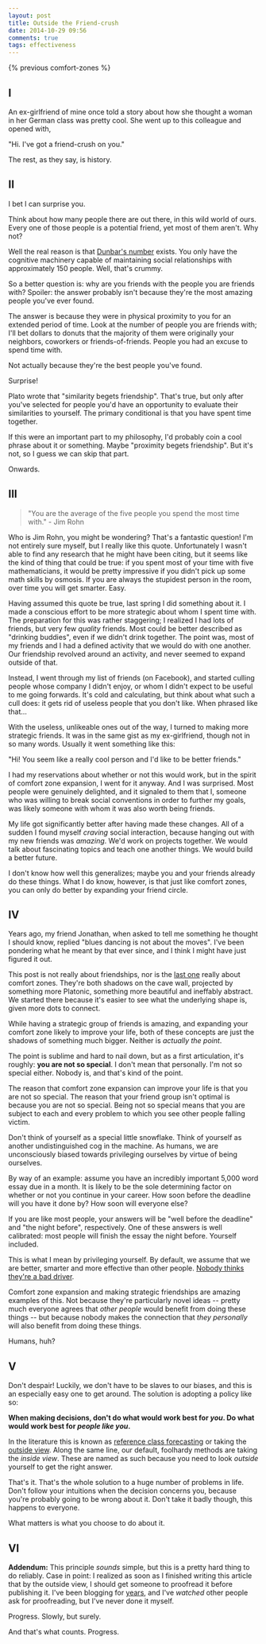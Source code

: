 ```yaml
---
layout: post
title: Outside the Friend-crush
date: 2014-10-29 09:56
comments: true
tags: effectiveness
---
```


{% previous comfort-zones %}

## I

An ex-girlfriend of mine once told a story about how she thought a woman in her
German class was pretty cool. She went up to this colleague and opened with,

"Hi. I've got a friend-crush on you."

The rest, as they say, is history.

<!--more-->



## II

I bet I can surprise you.

Think about how many people there are out there, in this wild world of ours.
Every one of those people is a potential friend, yet most of them aren't. Why
not?

Well the real reason is that [Dunbar's number][dunbar] exists. You only have the
cognitive machinery capable of maintaining social relationships with
approximately 150 people. Well, that's crummy.

So a better question is: why are you friends with the people you are friends
with? Spoiler: the answer probably isn't because they're the most amazing people
you've ever found.

The answer is because they were in physical proximity to you for an extended
period of time. Look at the number of people you are friends with; I'll bet
dollars to donuts that the majority of them were originally your neighbors,
coworkers or friends-of-friends. People you had an excuse to spend time with.

Not actually because they're the best people you've found.

Surprise!

Plato wrote that "similarity begets friendship". That's true, but only after
you've selected for people you'd have an opportunity to evaluate their
similarities to yourself. The primary conditional is that you have spent time
together.

If this were an important part to my philosophy, I'd probably coin a cool phrase
about it or something. Maybe "proximity begets friendship". But it's not, so
I guess we can skip that part.

Onwards.

[dunbar]: http://en.wikipedia.org/wiki/Dunbar's_number



## III

> "You are the average of the five people you spend the most time with." - Jim
> Rohn

Who is Jim Rohn, you might be wondering? That's a fantastic question! I'm not
entirely sure myself, but I really like this quote. Unfortunately I wasn't able
to find any research that he might have been citing, but it seems like the kind
of thing that could be true: if you spent most of your time with five
mathematicians, it would be pretty impressive if you didn't pick up some math
skills by osmosis. If you are always the stupidest person in the room, over time
you will get smarter. Easy.

Having assumed this quote be true, last spring I did something about it.  I made
a conscious effort to be more strategic about whom I spent time with. The
preparation for this was rather staggering; I realized I had lots of friends,
but very few *quality* friends. Most could be better described as "drinking
buddies", even if we didn't drink together. The point was, most of my friends
and I had a defined activity that we would do with one another. Our friendship
revolved around an activity, and never seemed to expand outside of that.

Instead, I went through my list of friends (on Facebook), and started culling
people whose company I didn't enjoy, or whom I didn't expect to be useful to me
going forwards. It's cold and calculating, but think about what such a cull
does: it gets rid of useless people that you don't like. When phrased like
that...

With the useless, unlikeable ones out of the way, I turned to making more
strategic friends. It was in the same gist as my ex-girlfriend, though not in so
many words. Usually it went something like this:

"Hi! You seem like a really cool person and I'd like to be better friends."

I had my reservations about whether or not this would work, but in the spirit of
comfort zone expansion, I went for it anyway. And I was surprised. Most people
were genuinely delighted, and it signaled to them that I, someone who was
willing to break social conventions in order to further my goals, was likely
someone with whom it was also worth being friends.

My life got significantly better after having made these changes. All of
a sudden I found myself *craving* social interaction, because hanging out with
my new friends was *amazing*. We'd work on projects together. We would talk
about fascinating topics and teach one another things. We would build a better
future.

I don't know how well this generalizes; maybe you and your friends already do
these things. What I do know, however, is that just like comfort zones, you can
only do better by expanding your friend circle.



## IV

Years ago, my friend Jonathan, when asked to tell me something he thought
I should know, replied "blues dancing is not about the moves". I've been
pondering what he meant by that ever since, and I think I might have just
figured it out.

This post is not really about friendships, nor is the [last one][comfort] really
about comfort zones. They're both shadows on the cave wall, projected by
something more Platonic, something more beautiful and ineffably abstract. We
started there because it's easier to see what the underlying shape is, given
more dots to connect.

While having a strategic group of friends is amazing, and expanding your comfort
zone likely to improve your life, both of these concepts are just the shadows of
something much bigger. Neither is *actually the point*.

The point is sublime and hard to nail down, but as a first articulation, it's
roughly: **you are not so special**. I don't mean that personally. I'm not so
special either. Nobody is, and that's kind of the point.

The reason that comfort zone expansion can improve your life is that you are not
so special. The reason that your friend group isn't optimal is because you are
not so special. Being not so special means that you are subject to each and
every problem to which you see other people falling victim.

Don't think of yourself as a special little snowflake. Think of yourself as
another undistinguished cog in the machine. As humans, we are unconsciously
biased towards privileging ourselves by virtue of being ourselves.

By way of an example: assume you have an incredibly important 5,000 word essay
due in a month. It is likely to be the sole determining factor on whether or not
you continue in your career. How soon before the deadline will you have it done
by? How soon will everyone else?

If you are like most people, your answers will be "well before the deadline" and
"the night before", respectively. One of these answers is well calibrated: most
people will finish the essay the night before. Yourself included.

This is what I mean by privileging yourself. By default, we assume that we are
better, smarter and more effective than other people. [Nobody thinks they're
a bad driver][illusory].

Comfort zone expansion and making strategic friendships are amazing examples of
this. Not because they're particularly novel ideas -- pretty much everyone
agrees that *other people* would benefit from doing these things -- but because
nobody makes the connection that *they personally* will also benefit from doing
these things.

Humans, huh?

[comfort]: /blog/comfort-zones
[illusory]: http://en.wikipedia.org/wiki/Illusory_superiority



## V

Don't despair! Luckily, we don't have to be slaves to our biases, and this is an
especially easy one to get around. The solution is adopting a policy like so:

**When making decisions, don't do what would work best for *you*. Do what would
work best for *people like you*.**

In the literature this is known as [reference class forecasting][rcf] or taking
the [outside view][outside]. Along the same line, our default, foolhardy methods
are taking the *inside view*. These are named as such because you need to look
*outside* yourself to get the right answer.

That's it. That's the whole solution to a huge number of problems in life. Don't
follow your intuitions when the decision concerns you, because you're probably
going to be wrong about it. Don't take it badly though, this happens to
everyone.

What matters is what you choose to do about it.

[rcf]: http://en.wikipedia.org/wiki/Reference_class_forecasting
[outside]: http://wiki.lesswrong.com/wiki/Outside_view



## VI

**Addendum:** This principle *sounds* simple, but this is a pretty hard thing to
do reliably. Case in point: I realized as soon as I finished writing this
article that by the outside view, I should get someone to proofread it before
publishing it. I've been blogging for [years][archive], and I've *watched* other
people ask for proofreading, but I've never done it myself.

Progress. Slowly, but surely.

And that's what counts. Progress.

[archive]: /blog/archives/

